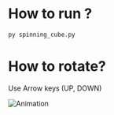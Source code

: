 # How to run ?
```bash
py spinning_cube.py
```
# How to rotate?
Use Arrow keys (UP, DOWN)

![Animation](https://github.com/EPguy/lolquiz/assets/36794920/c1852c05-0aed-4058-8272-829653b98758)
